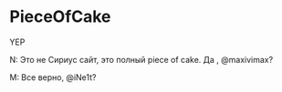 # PieceOfCake
YEP

N: Это не Сириус сайт, это полный piece of cake. Да , @maxivimax?

M: Все верно, @iNe1t?
